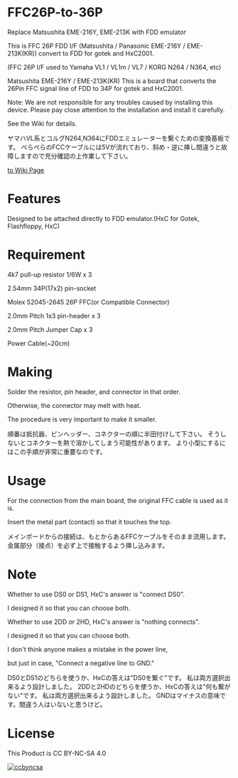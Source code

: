 # FFC26P-to-36P
Replace Matsushita EME-216Y, EME-213K with FDD emulator

This is FFC 26P FDD I/F (Matsushita / Panasonic EME-216Y / EME-213K(KR)) convert to FDD for gotek and HxC2001.

(FFC 26P I/F used to Yamaha VL1 / VL1m / VL7 / KORG N264 / N364, etc)

Matsushita EME-216Y / EME-213K(KR) This is a board that converts the 26Pin FFC signal line of FDD to 34P for gotek and HxC2001.

Note: We are not responsible for any troubles caused by installing this device. Please pay close attention to the installation and install it carefully.

See the Wiki for details.

ヤマハVL系とコルグN264,N364にFDDエミュレーターを繋ぐための変換基板です。
ぺらぺらのFCCケーブルには5Vが流れており、斜め・逆に挿し間違うと故障しますので充分確認の上作業して下さい。

[to Wiki Page](../../wiki)

# Features

Designed to be attached directly to FDD emulator.(HxC for Gotek, Flashfloppy, HxC)

# Requirement

4k7 pull-up resistor 1/6W  x 3

2.54mm 34P(17x2) pin-socket

Molex 52045-2645 26P FFC(or Compatible Connector)

2.0mm Pitch 1x3 pin-header x 3

2.0mm Pitch Jumper Cap x 3

Power Cable(~20cm)


# Making

Solder the resistor, pin header, and connector in that order.

Otherwise, the connector may melt with heat.

The procedure is very important to make it smaller.


順番は抵抗器、ピンヘッダー、コネクターの順に半田付けして下さい。
そうしないとコネクターを熱で溶かしてしまう可能性があります。
より小型にするにはこの手順が非常に重要なのです。


# Usage

For the connection from the main board, the original FFC cable is used as it is.

Insert the metal part (contact) so that it touches the top.

メインボードからの接続は、もとからあるFFCケーブルをそのまま流用します。
金属部分（接点）を必ず上で接触するよう挿し込みます。


# Note

Whether to use DS0 or DS1, HxC's answer is "connect DS0".

I designed it so that you can choose both.

Whether to use 2DD or 2HD, HxC's answer is "nothing connects".

I designed it so that you can choose both.

I don't think anyone makes a mistake in the power line,

but just in case, "Connect a negative line to GND."

DS0とDS1のどちらを使うか、HxCの答えは"DS0を繋ぐ"です。
私は両方選択出来るよう設計しました。
2DDと2HDのどちらを使うか、HxCの答えは"何も繋がない"です。
私は両方選択出来るよう設計しました。
GNDはマイナスの意味です。間違う人はいないと思うけど。

# License

This Product is CC BY-NC-SA 4.0

[![ccbyncsa](https://komtmt.files.wordpress.com/2015/04/by-nc-sa.png?w=150&h=52)](https://creativecommons.org/licenses/by-nc-sa/4.0/deed.ja) 

